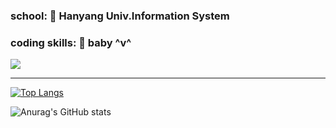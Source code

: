 

### school: 🦁 Hanyang Univ.Information System
### coding skills: 👶 baby ^v^
<a href="https://www.youtube.com/channel/UCHgXaDc_hKZGlWuHrTuKE8w" target="_blank"><img src="https://img.shields.io/badge/youtube?style=for-the-badge&logo=YouTube&logoColor=FF0000"></a>



***
[![Top Langs](https://github-readme-stats.vercel.app/api/top-langs/?username=dongwook1214&layout=compact)](https://github.com/dongwook1214/github-readme-stats)

![Anurag's GitHub stats](https://github-readme-stats.vercel.app/api?username=dongwook1214&show_icons=true&theme=radical)
